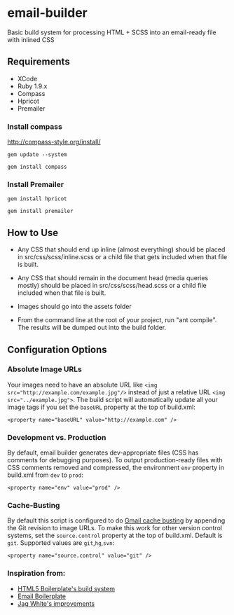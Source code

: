 email-builder
=============

Basic build system for processing HTML + SCSS into an email-ready file with inlined CSS


## Requirements
* XCode
* Ruby 1.9.x
* Compass
* Hpricot
* Premailer

### Install compass
http://compass-style.org/install/

`gem update --system`

`gem install compass`


### Install Premailer
`gem install hpricot`

`gem install premailer`



## How to Use
* Any CSS that should end up inline (almost everything) should be placed in src/css/scss/inline.scss or a child file that gets included when that file is built.

* Any CSS that should remain in the document head (media queries mostly) should be placed in src/css/scss/head.scss or a child file included when that file is built.

* Images should go into the assets folder

* From the command line at the root of your project, run "ant compile". The results will be dumped out into the build folder.

##  Configuration Options
### Absolute Image URLs
Your images need to have an absolute URL like `<img src="http://example.com/example.jpg"/>` instead of just a relative URL `<img src="../example.jpg">`. The build script will automatically update all your image tags if you set the `baseURL` property at the top of build.xml:

`<property name="baseURL" value="http://example.com" />`

### Development vs. Production
By default, email builder generates dev-appropriate files (CSS has comments for debugging purposes). To output production-ready files with CSS comments removed and compressed, the environment `env` property in build.xml from `dev` to `prod`:

`<property name="env" value="prod" />`

### Cache-Busting
By default this script is configured to do [Gmail cache busting](http://anthonymclin.com/busting-gmail-image-caching-build-scripts) by appending the Git revision to image URLs. To make this work for other version control systems, set the `source.control` property at the top of build.xml. Default is `git`. Supported values are `git`,`hg`,`svn`:

`<property name="source.control" value="git" />`

### Inspiration from:
* [HTML5 Boilerplate's build system](https://github.com/h5bp/ant-build-script)
* [Email Boilerplate](https://github.com/seanpowell/Email-Boilerplate)
* [Jag White's improvements](https://github.com/jagwire16/Email-Boilerplate)
